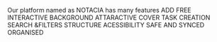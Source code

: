 Our platform named as NOTACIA has many features 
ADD FREE
INTERACTIVE BACKGROUND
ATTARACTIVE COVER
TASK CREATION
SEARCH &FILTERS
STRUCTURE
ACESSIBILITY
SAFE AND SYNCED
ORGANISED

